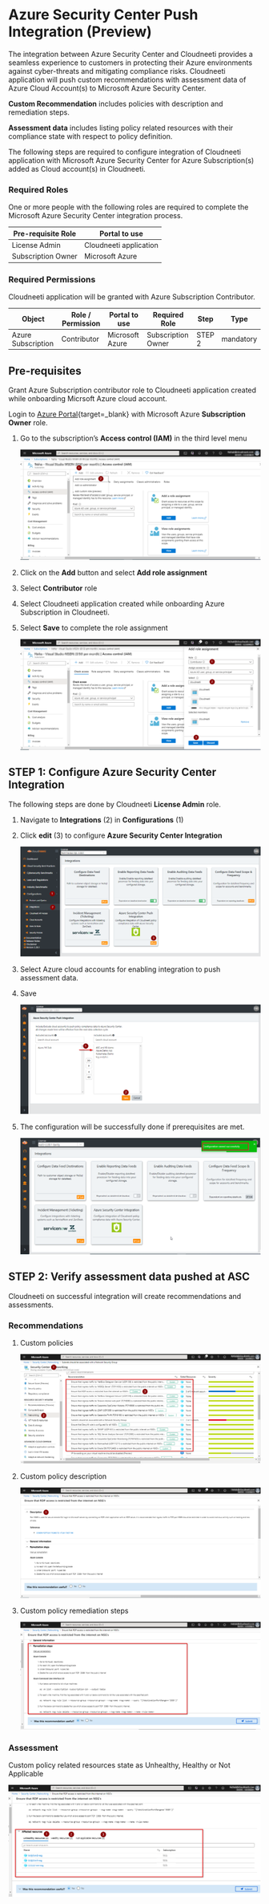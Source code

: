 # Azure Security Center Push Integration (Preview)

The integration between Azure Security Center and Cloudneeti provides a seamless experience to customers in protecting their Azure environments against cyber-threats and mitigating compliance risks. Cloudneeti application will push custom recommendations with assessment data of Azure Cloud Account(s) to Microsoft Azure Security Center. 

**Custom Recommendation** includes policies with description and remediation steps.

**Assessment data** includes listing policy related resources with their compliance state with respect to policy definition.

The following steps are required to configure integration of Cloudneeti application with Microsoft Azure Security Center for Azure Subscription(s) added as Cloud account(s) in Cloudneeti. 

### Required Roles

One or more people with the following roles are required to complete the Microsoft
Azure Security Center integration process.

| **Pre-requisite Role**  | **Portal to use**      |
|-------------------------|------------------------|
| License Admin           | Cloudneeti application |
| Subscription Owner      | Microsoft Azure        |

### Required Permissions

Cloudneeti application will be granted with Azure Subscription Contributor.

| Object | Role / Permission                                                 | Portal to use     | Required Role               | Step     | Type      | 
|------|-------------------------------------------------------------|-------------------|--------------------|----------|-----------|
| Azure Subscription | Contributor              | Microsoft Azure   | Subscription Owner | STEP 2   | mandatory | 


## Pre-requisites

Grant Azure Subscription contributor role to Cloudneeti application created while onboarding Micrsoft Azure cloud account.


Login to [Azure Portal](https://portal.azure.com/){target=_blank} with Microsoft Azure **Subscription Owner** role.

1.	Go to the subscription’s **Access control (IAM)** in the third level menu

    ![Assign role](.././images/ascPush/role_assign_0.png#thumbnail)

2.	Click on the **Add** button and select **Add role assignment**

3.	Select **Contributor** role 

4.  Select Cloudneeti application created while onboarding Azure Subscription in Cloudneeti.

5.	Select **Save** to complete the role assignment

    ![Assign role](.././images/ascPush/role_assign_1.png#thumbnail)


## STEP 1: Configure Azure Security Center Integration 

The following steps are done by Cloudneeti **License Admin** role.

1. Navigate to **Integrations** (2) in **Configurations** (1)

2. Click **edit** (3) to configure **Azure Security Center Integration**

    ![Integrations](.././images/ascPush/integrations_1.png#thumbnail)

3. Select Azure cloud accounts for enabling integration to push assessment data.

4. Save

    ![Integrations](.././images/ascPush/integrations_2.png#thumbnail)

5.	The configuration will be successfully done if prerequisites are met.

    ![Integrations](.././images/ascPush/integrations_3.png#thumbnail)


## STEP 2: Verify assessment data pushed at ASC

Cloudneeti on successful integration will create recommendations and assessments.

### Recommendations 

1. Custom policies 

    ![assessment data ](.././images/ascPush/assessment_data_1.png#thumbnail)

2. Custom policy description 

    ![assessment data ](.././images/ascPush/assessment_data_2.png#thumbnail)

3. Custom policy remediation steps

    ![assessment data ](.././images/ascPush/assessment_data_3.png#thumbnail)

### Assessment

Custom policy related resources state as Unhealthy, Healthy or Not Applicable

![assessment data ](.././images/ascPush/assessment_data_4.png#thumbnail)
